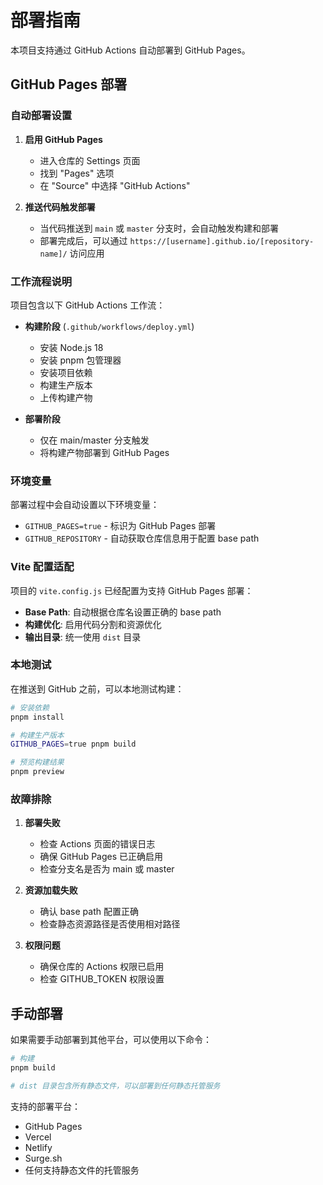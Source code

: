 # 部署指南

本项目支持通过 GitHub Actions 自动部署到 GitHub Pages。

## GitHub Pages 部署

### 自动部署设置

1. **启用 GitHub Pages**
   - 进入仓库的 Settings 页面
   - 找到 "Pages" 选项
   - 在 "Source" 中选择 "GitHub Actions"

2. **推送代码触发部署**
   - 当代码推送到 `main` 或 `master` 分支时，会自动触发构建和部署
   - 部署完成后，可以通过 `https://[username].github.io/[repository-name]/` 访问应用

### 工作流程说明

项目包含以下 GitHub Actions 工作流：

- **构建阶段** (`.github/workflows/deploy.yml`)
  - 安装 Node.js 18
  - 安装 pnpm 包管理器
  - 安装项目依赖
  - 构建生产版本
  - 上传构建产物

- **部署阶段**
  - 仅在 main/master 分支触发
  - 将构建产物部署到 GitHub Pages

### 环境变量

部署过程中会自动设置以下环境变量：
- `GITHUB_PAGES=true` - 标识为 GitHub Pages 部署
- `GITHUB_REPOSITORY` - 自动获取仓库信息用于配置 base path

### Vite 配置适配

项目的 `vite.config.js` 已经配置为支持 GitHub Pages 部署：

- **Base Path**: 自动根据仓库名设置正确的 base path
- **构建优化**: 启用代码分割和资源优化
- **输出目录**: 统一使用 `dist` 目录

### 本地测试

在推送到 GitHub 之前，可以本地测试构建：

```bash
# 安装依赖
pnpm install

# 构建生产版本
GITHUB_PAGES=true pnpm build

# 预览构建结果
pnpm preview
```

### 故障排除

1. **部署失败**
   - 检查 Actions 页面的错误日志
   - 确保 GitHub Pages 已正确启用
   - 检查分支名是否为 main 或 master

2. **资源加载失败**
   - 确认 base path 配置正确
   - 检查静态资源路径是否使用相对路径

3. **权限问题**
   - 确保仓库的 Actions 权限已启用
   - 检查 GITHUB_TOKEN 权限设置

## 手动部署

如果需要手动部署到其他平台，可以使用以下命令：

```bash
# 构建
pnpm build

# dist 目录包含所有静态文件，可以部署到任何静态托管服务
```

支持的部署平台：
- GitHub Pages
- Vercel
- Netlify
- Surge.sh
- 任何支持静态文件的托管服务
